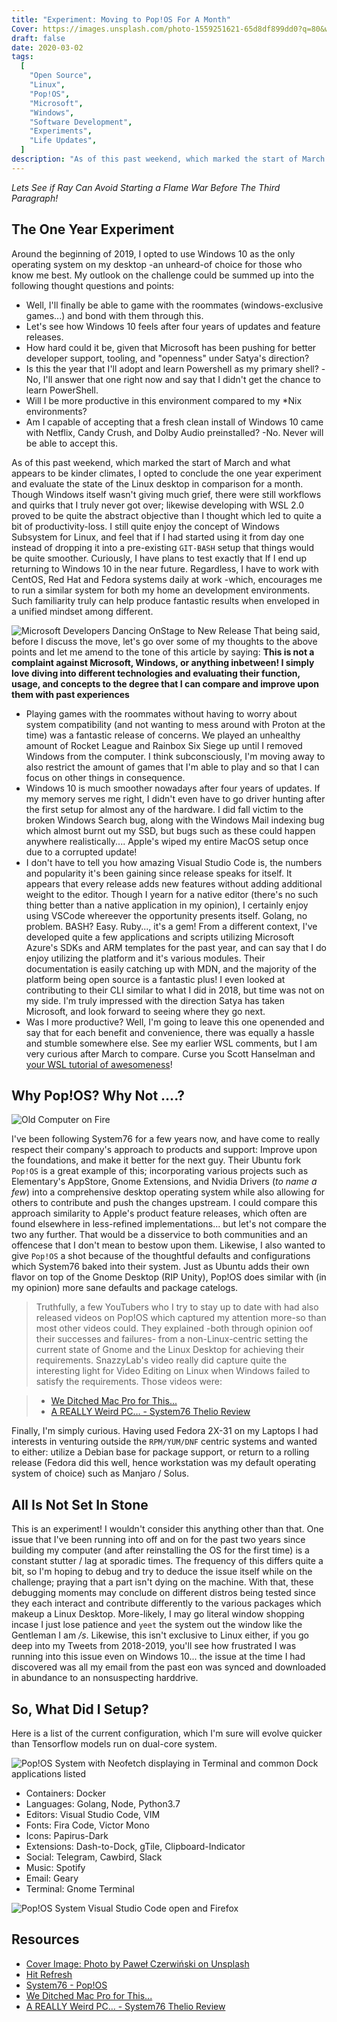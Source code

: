 ```yaml
---
title: "Experiment: Moving to Pop!OS For A Month"
Cover: https://images.unsplash.com/photo-1559251621-65d8df899dd0?q=80&w=3870&auto=format&fit=crop
draft: false
date: 2020-03-02
tags:
  [
    "Open Source",
    "Linux",
    "Pop!OS",
    "Microsoft",
    "Windows",
    "Software Development",
    "Experiments",
    "Life Updates",
  ]
description: "As of this past weekend, which marked the start of March and what appears to be kinder climates, I opted to conclude the one year experiment and evaluate the state of the Linux desktop in comparison for a month. Though Windows itself wasn't giving much grief, there were still workflows and quirks that I truly never got over; likewise developing with WSL 2.0 proved to be quite the abstract objective than I thought which led to quite a bit of productivity-loss. I still quite enjoy the concept of Windows Subsystem for Linux, and feel that if I had started using it from day one instead of dropping it into a pre-existing `GIT-BASH` setup that things would be quite smoother. Curiously, I have plans to test exactly that If I end up returning to Windows 10 in the near future. Regardless, I have to work with CentOS, Red Hat and Fedora systems daily at work -which, encourages me to run a similar system for both my home an development environments. Such familiarity truly can help produce fantastic results when enveloped in a unified mindset among different."
---
```


_Lets See if Ray Can Avoid Starting a Flame War Before The Third Paragraph!_

## The One Year Experiment

Around the beginning of 2019, I opted to use Windows 10 as the only operating system on my desktop -an unheard-of choice for those who know me best. My outlook on the challenge could be summed up into the following thought questions and points:

- Well, I'll finally be able to game with the roommates (windows-exclusive games...) and bond with them through this.
- Let's see how Windows 10 feels after four years of updates and feature releases.
- How hard could it be, given that Microsoft has been pushing for better developer support, tooling, and "openness" under Satya's direction?
- Is this the year that I'll adopt and learn Powershell as my primary shell? -No, I'll answer that one right now and say that I didn't get the chance to learn PowerShell.
- Will I be more productive in this environment compared to my \*Nix environments?
- Am I capable of accepting that a fresh clean install of Windows 10 came with Netflix, Candy Crush, and Dolby Audio preinstalled? -No. Never will be able to accept this.

As of this past weekend, which marked the start of March and what appears to be kinder climates, I opted to conclude the one year experiment and evaluate the state of the Linux desktop in comparison for a month. Though Windows itself wasn't giving much grief, there were still workflows and quirks that I truly never got over; likewise developing with WSL 2.0 proved to be quite the abstract objective than I thought which led to quite a bit of productivity-loss. I still quite enjoy the concept of Windows Subsystem for Linux, and feel that if I had started using it from day one instead of dropping it into a pre-existing `GIT-BASH` setup that things would be quite smoother. Curiously, I have plans to test exactly that If I end up returning to Windows 10 in the near future. Regardless, I have to work with CentOS, Red Hat and Fedora systems daily at work -which, encourages me to run a similar system for both my home an development environments. Such familiarity truly can help produce fantastic results when enveloped in a unified mindset among different.

![Microsoft Developers Dancing OnStage to New Release](https://media.giphy.com/media/l3q2zbskZp2j8wniE/giphy.gif)
That being said, before I discuss the move, let's go over some of my thoughts to the above points and let me amend to the tone of this article by saying: **This is not a complaint against Microsoft, Windows, or anything inbetween! I simply love diving into different technologies and evaluating their function, usage, and concepts to the degree that I can compare and improve upon them with past experiences**

- Playing games with the roommates without having to worry about system compatibility (and not wanting to mess around with Proton at the time) was a fantastic release of concerns. We played an unhealthy amount of Rocket League and Rainbox Six Siege up until I removed Windows from the computer. I think subconsciously, I'm moving away to also restrict the amount of games that I'm able to play and so that I can focus on other things in consequence.
- Windows 10 is much smoother nowadays after four years of updates. If my memory serves me right, I didn't even have to go driver hunting after the first setup for almost any of the hardware. I did fall victim to the broken Windows Search bug, along with the Windows Mail indexing bug which almost burnt out my SSD, but bugs such as these could happen anywhere realistically.... Apple's wiped my entire MacOS setup once due to a corrupted update!
- I don't have to tell you how amazing Visual Studio Code is, the numbers and popularity it's been gaining since release speaks for itself. It appears that every release adds new features without adding additional weight to the editor. Though I yearn for a native editor (there's no such thing better than a native application in my opinion), I certainly enjoy using VSCode whereever the opportunity presents itself. Golang, no problem. BASH? Easy. Ruby..., it's a gem! From a different context, I've developed quite a few applications and scripts utilizing Microsoft Azure's SDKs and ARM templates for the past year, and can say that I do enjoy utilizing the platform and it's various modules. Their documentation is easily catching up with MDN, and the majority of the platform being open source is a fantastic plus! I even looked at contributing to their CLI similar to what I did in 2018, but time was not on my side. I'm truly impressed with the direction Satya has taken Microsoft, and look forward to seeing where they go next.
- Was I more productive? Well, I'm going to leave this one openended and say that for each benefit and convenience, there was equally a hassle and stumble somewhere else. See my earlier WSL comments, but I am very curious after March to compare. Curse you Scott Hanselman and [your WSL tutorial of awesomeness](https://www.youtube.com/watch?v=A0eqZujVfYU)!

## Why Pop!OS? Why Not ....?

![Old Computer on Fire](https://media.giphy.com/media/PkVpoRawXYW5i/giphy.gif)

I've been following System76 for a few years now, and have come to really respect their company's approach to products and support: Improve upon the foundations, and make it better for the next guy. Their Ubuntu fork `Pop!OS` is a great example of this; incorporating various projects such as Elementary's AppStore, Gnome Extensions, and Nvidia Drivers (_to name a few_) into a comprehensive desktop operating system while also allowing for others to contribute and push the changes upstream. I could compare this approach similarity to Apple's product feature releases, which often are found elsewhere in less-refined implementations... but let's not compare the two any further. That would be a disservice to both communities and an offencese that I don't mean to bestow upon them. Likewise, I also wanted to give `Pop!OS` a shot because of the thoughtful defaults and configurations which System76 baked into their system. Just as Ubuntu adds their own flavor on top of the Gnome Desktop (RIP Unity), Pop!OS does similar with (in my opinion) more sane defaults and package catelogs.

> Truthfully, a few YouTubers who I try to stay up to date with had also released videos on Pop!OS which captured my attention more-so than most other videos could. They explained -both through opinion oof their successes and failures- from a non-Linux-centric setting the current state of Gnome and the Linux Desktop for achieving their requirements. SnazzyLab's video really did capture quite the interesting light for Video Editing on Linux when Windows failed to satisfy the requirements. Those videos were:

> - [We Ditched Mac Pro for This... ](https://www.youtube.com/watch?v=P2dACq3F_W4)
> - [A REALLY Weird PC… - System76 Thelio Review](https://www.youtube.com/watch?v=JTN1c1j6V1s)

Finally, I'm simply curious. Having used Fedora 2X-31 on my Laptops I had interests in venturing outside the `RPM/YUM/DNF` centric systems and wanted to either: utilize a Debian base for package support, or return to a rolling release (Fedora did this well, hence workstation was my default operating system of choice) such as Manjaro / Solus.

## All Is Not Set In Stone

This is an experiment! I wouldn't consider this anything other than that. One issue that I've been running into off and on for the past two years since building my computer (and after reinstalling the OS for the first time) is a constant stutter / lag at sporadic times. The frequency of this differs quite a bit, so I'm hoping to debug and try to deduce the issue itself while on the challenge; praying that a part isn't dying on the machine. With that, these debugging moments may conclude on different distros being tested since they each interact and contribute differently to the various packages which makeup a Linux Desktop. More-likely, I may go literal window shopping incase I just lose patience and `yeet` the system out the window like the Gentleman I am _/s_. Likewise, this isn't exclusive to Linux either, if you go deep into my Tweets from 2018-2019, you'll see how frustrated I was running into this issue even on Windows 10... the issue at the time I had discovered was all my email from the past eon was synced and downloaded in abundance to an nonsuspecting harddrive.

## So, What Did I Setup?

Here is a list of the current configuration, which I'm sure will evolve quicker than Tensorflow models run on dual-core system.

![Pop!OS System with Neofetch displaying in Terminal and common Dock applications listed](./images/neofetch-clean.png)

- Containers: Docker
- Languages: Golang, Node, Python3.7
- Editors: Visual Studio Code, VIM
- Fonts: Fira Code, Victor Mono
- Icons: Papirus-Dark
- Extensions: Dash-to-Dock, gTile, Clipboard-Indicator
- Social: Telegram, Cawbird, Slack
- Music: Spotify
- Email: Geary
- Terminal: Gnome Terminal

![Pop!OS System Visual Studio Code open and Firefox](./images/desktop-busy.png)

## Resources

- [Cover Image: Photo by Paweł Czerwiński on Unsplash](https://unsplash.com/photos/RBr5vfWUlec)
- [Hit Refresh](https://www.amazon.ca/Hit-Refresh-Rediscover-Microsofts-Everyone-ebook/dp/B01HOT5SQA)
- [System76 - Pop!OS ](https://system76.com/pop)
- [We Ditched Mac Pro for This... ](https://www.youtube.com/watch?v=P2dACq3F_W4)
- [A REALLY Weird PC… - System76 Thelio Review](https://www.youtube.com/watch?v=JTN1c1j6V1s)
